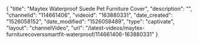 {
    "title": "Maytex Waterproof Suede Pet Furniture Cover",
    "description": "",
    "channelid": "114661406",
    "videoid": "163880331",
    "date_created": "1526058152",
    "date_modified": "1526058489",
    "type": "captivate",
    "layout": "channelVideo",
    "url": "\/latest-videos\/maytex-furniturecoverssmartfit-waterproof\/114661406-163880331"
}